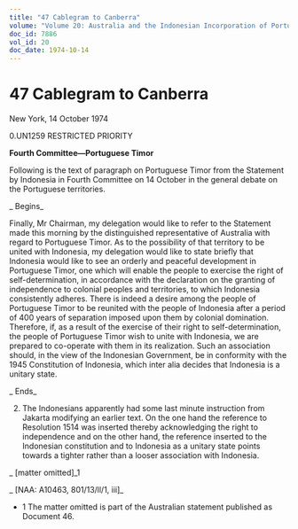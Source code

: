 ```yaml
---
title: "47 Cablegram to Canberra"
volume: "Volume 20: Australia and the Indonesian Incorporation of Portuguese Timor, 1974-1976"
doc_id: 7886
vol_id: 20
doc_date: 1974-10-14
---
```


# 47 Cablegram to Canberra

New York, 14 October 1974

0.UN1259 RESTRICTED PRIORITY

**Fourth Committee—Portuguese Timor**

Following is the text of paragraph on Portuguese Timor from the Statement by Indonesia in Fourth Committee on 14 October in the general debate on the Portuguese territories.

_ Begins_

Finally, Mr Chairman, my delegation would like to refer to the Statement made this morning by the distinguished representative of Australia with regard to Portuguese Timor. As to the possibility of that territory to be united with Indonesia, my delegation would like to state briefly that Indonesia would like to see an orderly and peaceful development in Portuguese Timor, one which will enable the people to exercise the right of self-determination, in accordance with the declaration on the granting of independence to colonial peoples and territories, to which Indonesia consistently adheres. There is indeed a desire among the people of Portuguese Timor to be reunited with the people of Indonesia after a period of 400 years of separation imposed upon them by colonial domination. Therefore, if, as a result of the exercise of their right to self-determination, the people of Portuguese Timor wish to unite with Indonesia, we are prepared to co-operate with them in its realization. Such an association should, in the view of the Indonesian Government, be in conformity with the 1945 Constitution of Indonesia, which inter alia decides that Indonesia is a unitary state.

_ Ends_

  2. The Indonesians apparently had some last minute instruction from Jakarta modifying an earlier text. On the one hand the reference to Resolution 1514 was inserted thereby acknowledging the right to independence and on the other hand, the reference inserted to the Indonesian constitution and to Indonesia as a unitary state points towards a tighter rather than a looser association with Indonesia.



_ [matter omitted]_1

_ [NAA: A10463, 801/13/ll/1, iii]_

  * 1 The matter omitted is part of the Australian statement published as Document 46.


